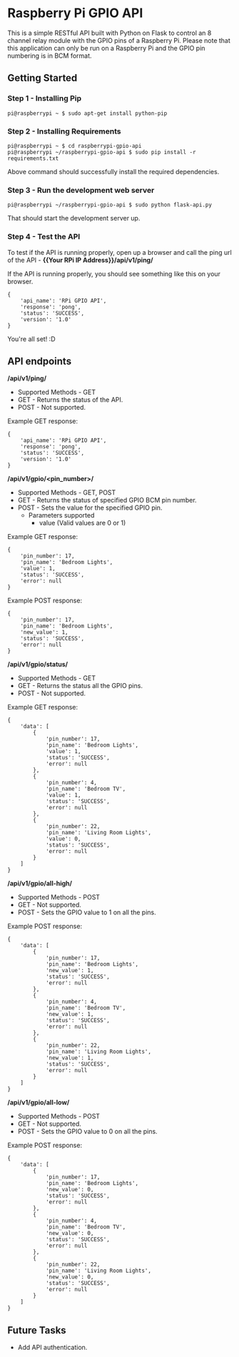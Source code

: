 # Raspberry Pi GPIO API #

This is a simple RESTful API built with Python on Flask to control an 8 channel relay module with the GPIO pins of a Raspberry Pi. Please note that this application can only be run on a Raspberry Pi and the GPIO pin numbering is in BCM format.

## Getting Started ##

### Step 1 - Installing Pip ###
```shell
pi@raspberrypi ~ $ sudo apt-get install python-pip
```
### Step 2 - Installing Requirements ###
```shell
pi@raspberrypi ~ $ cd raspberrypi-gpio-api
pi@raspberrypi ~/raspberrypi-gpio-api $ sudo pip install -r requirements.txt

```
Above command should successfully install the required dependencies.
### Step 3 - Run the development web server ###
```shell
pi@raspberrypi ~/raspberrypi-gpio-api $ sudo python flask-api.py

```
That should start the development server up.
### Step 4 - Test the API ###
To test if the API is running properly, open up a browser and call the ping url of the API - **{{Your RPi IP Address}}/api/v1/ping/**

If the API is running properly, you should see something like this on your browser.
```
{
    'api_name': 'RPi GPIO API',
    'response': 'pong',
    'status': 'SUCCESS',
    'version': '1.0'
}
```
You're all set! :D

## API endpoints ##

**/api/v1/ping/**

* Supported Methods - GET
* GET - Returns the status of the API.
* POST - Not supported.

Example GET response:
```
{
    'api_name': 'RPi GPIO API',
    'response': 'pong',
    'status': 'SUCCESS',
    'version': '1.0'
}
```


**/api/v1/gpio/\<pin_number\>/**

* Supported Methods - GET, POST
* GET - Returns the status of specified GPIO BCM pin number.
* POST - Sets the value for the specified GPIO pin.
    * Parameters supported
        * value (Valid values are 0 or 1)

Example GET response:
```
{
    'pin_number': 17,
    'pin_name': 'Bedroom Lights',
    'value': 1,
    'status': 'SUCCESS',
    'error': null
}
```

Example POST response:
```
{
    'pin_number': 17,
    'pin_name': 'Bedroom Lights',
    'new_value': 1,
    'status': 'SUCCESS',
    'error': null
}
```


**/api/v1/gpio/status/**

* Supported Methods - GET
* GET - Returns the status all the GPIO pins.
* POST - Not supported.

Example GET response:
```
{
    'data': [
        {
            'pin_number': 17,
            'pin_name': 'Bedroom Lights',
            'value': 1,
            'status': 'SUCCESS',
            'error': null
        },
        {
            'pin_number': 4,
            'pin_name': 'Bedroom TV',
            'value': 1,
            'status': 'SUCCESS',
            'error': null
        },
        {
            'pin_number': 22,
            'pin_name': 'Living Room Lights',
            'value': 0,
            'status': 'SUCCESS',
            'error': null
        }
    ]
}
```



**/api/v1/gpio/all-high/**

* Supported Methods - POST
* GET - Not supported.
* POST - Sets the GPIO value to 1 on all the pins.

Example POST response:
```
{
    'data': [
        {
            'pin_number': 17,
            'pin_name': 'Bedroom Lights',
            'new_value': 1,
            'status': 'SUCCESS',
            'error': null
        },
        {
            'pin_number': 4,
            'pin_name': 'Bedroom TV',
            'new_value': 1,
            'status': 'SUCCESS',
            'error': null
        },
        {
            'pin_number': 22,
            'pin_name': 'Living Room Lights',
            'new_value': 1,
            'status': 'SUCCESS',
            'error': null
        }
    ]
}
```


**/api/v1/gpio/all-low/**

* Supported Methods - POST
* GET - Not supported.
* POST - Sets the GPIO value to 0 on all the pins.

Example POST response:
```
{
    'data': [
        {
            'pin_number': 17,
            'pin_name': 'Bedroom Lights',
            'new_value': 0,
            'status': 'SUCCESS',
            'error': null
        },
        {
            'pin_number': 4,
            'pin_name': 'Bedroom TV',
            'new_value': 0,
            'status': 'SUCCESS',
            'error': null
        },
        {
            'pin_number': 22,
            'pin_name': 'Living Room Lights',
            'new_value': 0,
            'status': 'SUCCESS',
            'error': null
        }
    ]
}
```

## Future Tasks ##
* Add API authentication.
